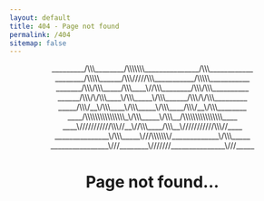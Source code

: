 ```yaml
---
layout: default
title: 404 - Page not found
permalink: /404
sitemap: false
---
```


<div align="center">
_________/\\\________/\\\\\\\_______________/\\\____________
________/\\\\\______/\\\/////\\\___________/\\\\\___________
_______/\\\/\\\_____/\\\____\//\\\________/\\\/\\\__________
______/\\\/\/\\\____\/\\\_____\/\\\______/\\\/\/\\\_________
_____/\\\/__\/\\\____\/\\\_____\/\\\____/\\\/__\/\\\________
____/\\\\\\\\\\\\\\\\_\/\\\_____\/\\\__/\\\\\\\\\\\\\\\\____
____\///////////\\\//__\//\\\____/\\\__\///////////\\\//____
_______________\/\\\_____\///\\\\\\\/_____________\/\\\_____
________________\///________\///////_______________\///_____

<h1>Page not found...</h1>

</div>